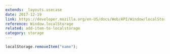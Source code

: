 ```yaml
---
extends: _layouts.usecase
date: 2017-12-19
link: https://developer.mozilla.org/en-US/docs/Web/API/Window/localStorage
reference: Window.localStorage
related: add-item-to-localstorage
category: storage
---
```



```javascript
localStorage.removeItem("name");
```
